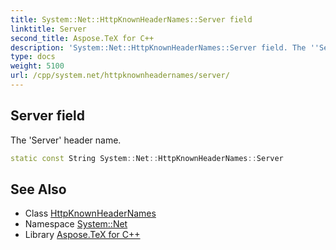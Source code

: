 ```yaml
---
title: System::Net::HttpKnownHeaderNames::Server field
linktitle: Server
second_title: Aspose.TeX for C++
description: 'System::Net::HttpKnownHeaderNames::Server field. The ''Server'' header name in C++.'
type: docs
weight: 5100
url: /cpp/system.net/httpknownheadernames/server/
---
```

## Server field


The 'Server' header name.

```cpp
static const String System::Net::HttpKnownHeaderNames::Server
```

## See Also

* Class [HttpKnownHeaderNames](../)
* Namespace [System::Net](../../)
* Library [Aspose.TeX for C++](../../../)
